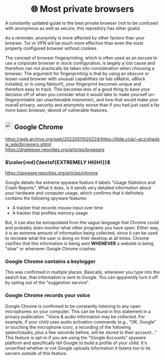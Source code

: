 <h1 align="center">🌐 Most private browsers</h1>

A constantly updated guide to the best private browser (not to be confused with anonymous as well as secure, this repository has other goals)

As a reminder, anonymity is more affected by other factors than your browser. Tor or VPN will be much more effective than even the most properly configured browser without cookies 

The concept of browser fingerprinting, which is often used as an excuse to use a corporate browser in stock configuration, is largely a lost cause and therefore can not practically be taken into consideration when choosing a browser. The argument for fingerprinting is that by using an obscure or lesser-used browser with unusual capabilities (ie has uMatrix, uBlock installed, or is using Netsurf), your fingerprint becomes unique and therefore easy to track. This becomes less of a good thing to base your decision off of when you consider what it would take to make yourself un-fingerprintable (an unachievable misnomer), and how that would make your overall privacy, security and anonymity worse than if you had just used a far more basic browser, devoid of vulnerable features.

<h2> <img src="https://i.ibb.co/jgv4K78/Chrome.png" width="25px"></img> Google Chrome</h2>

https://web.archive.org/web/20220511020224/https://tilde.club/~acz/shadow_wiki/browsers.xhtml
<br>
https://digdeeper.neocities.org/articles/browsers

### $\color{red}{\textsf{EXTREMELY HIGH!}}$

https://spyware.neocities.org/articles/chrome

Google details the extreme spyware feature it labels "Usage Statistics and Crash Reports". What it does, is it sends very detailed information about your hardware and computer usage, which confirms that it definitely contains the following spyware features:

- A tracker that records mouse input over time
- A tracker that profiles memory usage

But, it can also be extrapolated from the vague language that Chrome could and probably does monitor what other programs you have open. Either way, it is an extreme amount of information being collected, since it can be used to recreate what the user is doing on their desktop at all times. Chrome clarifies that this information is being sent **WHENEVER** a website is being "slow" or whenever Google Chrome crashes.

### Google Chrome contains a keylogger
This was confirmed in multiple places. Basically, whenever you type into the search bar, that information is sent to Google. You can apparently turn it off by opting out of the "suggestion service".

### Google Chrome records your voice
Google Chrome is confirmed to be constantly listening to any open microphones on your computer. This can be found in this statement in a privacy publication. "Voice & audio information may be collected. For example, if your child uses audio activation commands (e.g., "OK, Google" or touching the microphone icon), a recording of the following speech/audio, plus a few seconds before, will be stored to their account…" This feature is opt-in if you are using the "Google Accounts" spyware platform and specifically tell Google to build a profile of your child. It's unverified whether or not Google uploads information it listens too to its servers outside of this feature.
